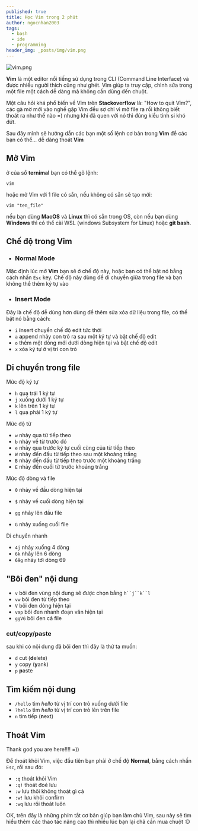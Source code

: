 ```yaml
---
published: true
title: Học Vim trong 2 phút
author: ngocnhan2003
tags:
  - bash
  - ide
  - programming
header_img: _posts/img/vim.png
---
```

![vim.png]({{site.cdn_img_raw}}/_posts/img/vim.png)

**Vim** là một editor nổi tiếng sử dụng trong CLI (Command Line Interface) và được nhiều người thích cũng như ghét. Vim giúp ta truy cập, chỉnh sửa trong một file một cách dễ dàng mà không cần dùng đến chuột.

Một câu hỏi khá phổ biến về Vim trên **Stackoverflow** là: "How to quit Vim?", các gà mờ mới vào nghề gặp Vim đều sợ chỉ vì mở file ra rồi không biết thoát ra như thế nào =) nhưng khi đã quen với nó thì đúng kiểu tình si khó dứt.

Sau đây mình sẽ hướng dẫn các bạn một số lệnh cơ bản trong **Vim** để các bạn có thể... dễ dàng thoát **Vim**

## Mở Vim
ở của sổ **ternimal** bạn có thể gõ lệnh:
```
vim
```
hoặc mở Vim với 1 file có sẵn, nếu không có sẵn sẽ tạo mới:
```
vim "ten_file"
```
nếu bạn dùng **MacOS** và **Linux** thì có sẵn trong OS, còn nếu bạn dùng **Windows** thì có thể cài WSL (windows Subsystem for Linux) hoặc **git bash**.

## Chế độ trong Vim
- ### Normal Mode
Mặc định lúc mở **Vim** bạn sẽ ở chế độ này, hoặc bạn có thể bật nó bằng cách nhấn `Esc` key.
Chế độ này dùng để di chuyển giữa trong file và bạn không thể thêm ký tự vào

- ### Insert Mode
Đây là chế độ dễ dùng hơn dùng để thêm sửa xóa dữ liệu trong file, có thể bật nó bằng cách:
 * `i` **i**nsert chuyển chế độ edit tức thời
 * `a` **a**ppend nhảy con trỏ ra sau một ký tự và bật chế độ edit
 * `o` thêm một dòng mới dưới dòng hiện tại và bật chế độ edit
 * `x` xóa ký tự ở vị trí con trỏ

## Di chuyển trong file
Mức độ ký tự
- `h`  qua trái 1 ký tự
- `j`  xuống dưới 1 ký tự
- `k`  lên trên 1 ký tự
- `l`  qua phải 1 ký tự

Mức độ từ
- `w` nhảy qua từ tiếp theo
- `b` nhảy về từ trước đó
- `e` nhảy qua trước ký tự cuối cùng của từ tiếp theo 
- `W` nhảy đến đầu từ tiếp theo sau một khoảng trắng
- `B` nhảy đến đầu từ tiếp theo trước một khoảng trắng
- `E` nhảy đến cuối từ trước khoảng trắng


Mức độ dòng và file
- `0`  nhảy về đầu dòng hiện tại
- `$`  nhảy về cuối dòng hiện tại

- `gg`  nhảy lên đầu file
- `G`  nhảy xuống cuối file


Di chuyển nhanh
- `4j` nhảy xuống 4 dòng
- `6k` nhảy lên 6 dòng
- `69g`  nhảy tới dòng 69

## "Bôi đen" nội dung
- `v` bôi đen vùng nội dung sẽ được chọn bằng `h``j``k``l`
- `vw` bôi đen từ tiếp theo
- `V` bôi đen dòng hiện tại
- `vap` bôi đen nhanh đoạn văn hiện tại
- `ggVG` bôi đen cả file

### cut/copy/paste
sau khi có nội dung đã bôi đen thì đây là thứ ta muốn:
- `d` cut (**d**elete)
- `y` copy (**y**ank)
- `p` **p**aste

## Tìm kiếm nội dung
- `/hello` tìm _hello_ từ vị trí con trỏ xuống dưới file 
- `?hello` tìm _hello_ từ vị trí con trỏ lên trên file
- `n` tìm tiếp (**n**ext)

## Thoát Vim
Thank god you are here!!!! =))

Để thoát khỏi Vim, việc đầu tiên bạn phải ở chế độ **Normal**, bằng cách nhấn `Esc`, rồi sau đó:
- `:q` thoát khỏi Vim
- `:q!` thoát đoé lưu
- `:w` lưu thôi không thoát gì cả
- `:w!` lưu khỏi confirm
- `:wq` lưu rồi thoát luôn


OK, trên đây là những phím tắt cơ bản giúp bạn làm chủ Vim, sau này sẽ tìm hiểu thêm các thao tác nâng cao thì nhiều lúc bạn lại chả cần mua chuột :D
